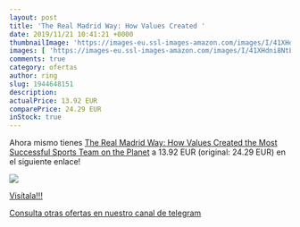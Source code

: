 ```yaml
---
layout: post
title: 'The Real Madrid Way: How Values Created '
date: 2019/11/21 10:41:21 +0000
thumbnailImage: 'https://images-eu.ssl-images-amazon.com/images/I/41XHdni8NtL._SL200_.jpg'
images: [ 'https://images-eu.ssl-images-amazon.com/images/I/41XHdni8NtL._SL200_.jpg' ]
comments: true
category: ofertas
author: ring
slug: 1944648151
description:
actualPrice: 13.92 EUR
comparePrice: 24.29 EUR
inStock: true
---
```


Ahora mismo tienes [The Real Madrid Way: How Values Created the Most Successful Sports Team on the Planet](https://www.amazon.com/dp/1944648151/?tag=redken08-20) a 13.92 EUR (original: 24.29 EUR) en el siguiente enlace!

[![](https://images-eu.ssl-images-amazon.com/images/I/41XHdni8NtL._SL200_.jpg)](https://www.amazon.com/dp/1944648151/?tag=redken08-20)

[Visítala!!!](https://www.amazon.com/dp/1944648151/?tag=redken08-20)

[Consulta otras ofertas en nuestro canal de telegram](https://t.me/s/ofertas25)
